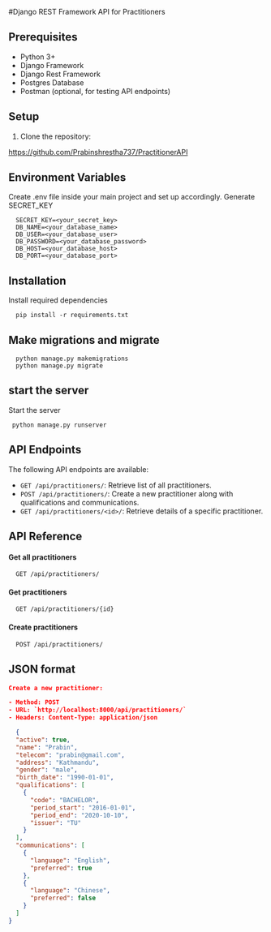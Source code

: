 #Django REST Framework API for Practitioners

## Prerequisites

- Python 3+
- Django Framework
- Django Rest Framework
- Postgres Database
- Postman (optional, for testing API endpoints)

## Setup

1. Clone the repository:

https://github.com/Prabinshrestha737/PractitionerAPI




## Environment Variables

Create .env file inside your main project 
and set up accordingly. Generate SECRET_KEY

```
  SECRET_KEY=<your_secret_key>
  DB_NAME=<your_database_name>
  DB_USER=<your_database_user>
  DB_PASSWORD=<your_database_password>
  DB_HOST=<your_database_host>
  DB_PORT=<your_database_port>
```
## Installation

Install required dependencies

```
  pip install -r requirements.txt

```


## Make migrations and migrate


```
  python manage.py makemigrations
  python manage.py migrate
```

## start the server 
Start the server 

```
 python manage.py runserver
```

## API Endpoints

The following API endpoints are available:

- `GET /api/practitioners/`: Retrieve list of all practitioners.
- `POST /api/practitioners/`: Create a new practitioner along with qualifications and communications.
- `GET /api/practitioners/<id>/`: Retrieve details of a specific practitioner.



## API Reference

#### Get all practitioners

```http
  GET /api/practitioners/
```

#### Get practitioners

```http
  GET /api/practitioners/{id}
```

#### Create practitioners

```http
  POST /api/practitioners/
```


## JSON format

```json
Create a new practitioner:

- Method: POST
- URL: `http://localhost:8000/api/practitioners/`
- Headers: Content-Type: application/json

  {
  "active": true,
  "name": "Prabin",
  "telecom": "prabin@gmail.com",
  "address": "Kathmandu",
  "gender": "male",
  "birth_date": "1990-01-01",
  "qualifications": [
    {
      "code": "BACHELOR",
      "period_start": "2016-01-01",
      "period_end": "2020-10-10",
      "issuer": "TU"
    }
  ],
  "communications": [
    {
      "language": "English",
      "preferred": true
    },
    {
      "language": "Chinese",
      "preferred": false
    }
  ]
}

  ```

